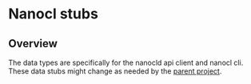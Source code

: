 # Nanocl stubs

## Overview

The data types are specifically for the nanocld api client and nanocl cli. </br>
These data stubs might change as needed by the [parent project](https://github.com/nxthat/nanocl).


